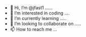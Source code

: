 - 👋 Hi, I’m @jfast1 ......
- 👀 I’m interested in coding ....
- 🌱 I’m currently learning .....
- 💞️ I’m looking to collaborate on .....
- 📫 How to reach me ...

<!---
jfast1/jfast1 is a ✨ special ✨ repository because its `README.md` (this file) appears on your GitHub profile.
You can click the Preview link to take a look at your changes.
--->
